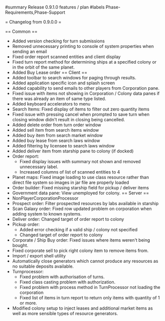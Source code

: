 #summary Release 0.9.1.0 features / plan
#labels Phase-Requirements,Phase-Support

= Changelog from 0.9.0.0 =

== Common ==
  * Added version checking for turn submissions
  * Removed unnecessary printing to console of system properties when sending an email
  * Fixed order report scanned entities and client display
  * Fixed turn report method for determining ships at a specified colony or in the orbit of the same planet.
  * Added Buy Lease order
== Client ==
  * Added toolbar to search windows for paging through results.
  * Added application specific icon and splash screen
  * Added capability to send emails to other players from Corporation pane.
  * Fixed issue with items not showing in Corporation / Colony data panes if there was already an item of same type listed.
  * Added keyboard accelerators to menu
  * Search Items: Fixed display of items to filter out zero quantity items
  * Fixed issue with pressing cancel when prompted to save turn when closing window didn't result in closing being cancelled.
  * Added delete order from turn order window
  * Added sell item from search items window
  * Added buy item from search market window
  * Added buy lease from search laws window
  * Added filtering by licensee to search laws window
  * Added deliver item from starship pane to colony (if docked)
  * Order report: 
    * Fixed display issues with summary not shown and removed unnecessary label. 
    * Increased columns of list of scanned entities to 4
  * Planet maps: Fixed image loading to use class resource rather than direct file system so images in jar file are properly loaded
  * Order builder: Fixed missing starship field for pickup / deliver items
  * Government data pane: View unemployed for colony.
== Server ==
  * NonPlayerCorporationProcessor
  * Prospect order: Filter prospected resources by labs available in starship
  * Scan Galaxy order: Fixed row updated problem on corporation when adding system to known systems.
  * Deliver order: Changed target of order report to colony
  * Pickup order: 
    * Added error checking if a valid ship / colony not specified
    * Changed target of order report to colony
  * Corporate / Ship Buy order: Fixed issues where items weren't being bought.
  * Fixed corporate sell to pick right colony item to remove items from.
  * Import / export shell utility
  * Automatically close generators which cannot produce any resources as no suitable deposits available.
  * Turnprocessor: 
    * Fixed problem with authorisation of turns. 
    * Fixed class casting problem with authorization.  
    * Fixed problem with process method in TurnProcessor not loading the corporation
    * Fixed list of items in turn report to return only items with quantity of 1 or more.
  * Modified colony setup to inject leases and additional market items as well as more sensible types of resource generators.